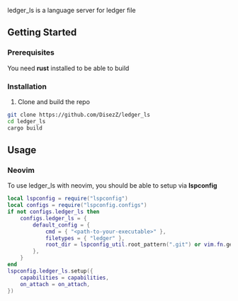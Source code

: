 ledger_ls is a language server for ledger file

## Getting Started

### Prerequisites

You need **rust** installed to be able to build

### Installation

1. Clone and build the repo

```sh
git clone https://github.com/DisezZ/ledger_ls
cd ledger_ls
cargo build
```

## Usage

### Neovim

To use ledger_ls with neovim, you should be able to setup via **lspconfig**

```lua
local lspconfig = require("lspconfig")
local configs = require("lspconfig.configs")
if not configs.ledger_ls then
    configs.ledger_ls = {
        default_config = {
            cmd = { "<path-to-your-executable>" },
            filetypes = { "ledger" },
            root_dir = lspconfig_util.root_pattern(".git") or vim.fn.getcwd(),
        },
    }
end
lspconfig.ledger_ls.setup({
    capabilities = capabilities,
    on_attach = on_attach,
})
```

